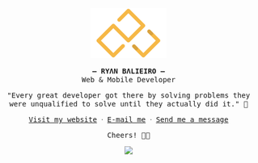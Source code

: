 <p align="center">
    <img src="files/logo.png" alt="Ryan Balieiro" width="150">
</p>

<p align="center">
    <samp>
        <strong>– RYΛN BΛLIEIRO –</strong>
        <br/>
        Web & Mobile Developer
    </samp>
</p>

<p align="center">
    <samp>
        "Every great developer got there by solving problems they were unqualified to solve until they actually did it." 👾️
    </samp>
</p>

<p align="center">
    <samp>
        <a href="https://ryanbalieiro.com">Visit my website</a> ᐧ
        <a href="mailto:ryanbalieiro@icloud.com">E-mail me</a> ᐧ
        <a href="https://telegram.me/ryanbalieiro">Send me a message</a>
    </samp>
</p>

<p align="center">
    <samp>
       Cheers! 🥂🥂
    </samp>
</p>

<p align="center">
   <img src="https://komarev.com/ghpvc/?username=ryanbalieiro&style=flat-square&color=f6b846">
</p>
